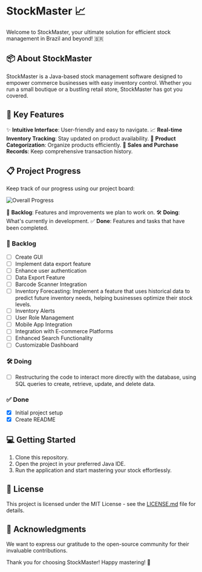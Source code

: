 # StockMaster 📈

Welcome to StockMaster, your ultimate solution for efficient stock management in Brazil and beyond! 🇧🇷

## 📦 About StockMaster

StockMaster is a Java-based stock management software designed to empower commerce businesses with easy inventory control. Whether you run a small boutique or a bustling retail store, StockMaster has got you covered.

## 🚀 Key Features

✨ **Intuitive Interface**: User-friendly and easy to navigate.
📈 **Real-time Inventory Tracking**: Stay updated on product availability.
📁 **Product Categorization**: Organize products efficiently.
📝 **Sales and Purchase Records**: Keep comprehensive transaction history.

## 📋 Project Progress

Keep track of our progress using our project board:

![Overall Progress](https://progress-bar.dev/25/)

📌 **Backlog**: Features and improvements we plan to work on.
🛠️ **Doing**: What's currently in development.
✅ **Done**: Features and tasks that have been completed.

### 📌 Backlog

- [ ] Create GUI
- [ ] Implement data export feature
- [ ] Enhance user authentication
- [ ] Data Export Feature
- [ ] Barcode Scanner Integration
- [ ] Inventory Forecasting: Implement a feature that uses historical data to predict future inventory needs, helping businesses optimize their stock levels.
- [ ] Inventory Alerts
- [ ] User Role Management
- [ ] Mobile App Integration
- [ ] Integration with E-commerce Platforms
- [ ] Enhanced Search Functionality
- [ ] Customizable Dashboard

### 🛠️ Doing

- [ ] Restructuring the code to interact more directly with the database, using SQL queries to create, retrieve, update, and delete data.

### ✅ Done

- [x] Initial project setup
- [x] Create README

## 💻 Getting Started

1. Clone this repository.
2. Open the project in your preferred Java IDE.
3. Run the application and start mastering your stock effortlessly.

## 📄 License

This project is licensed under the MIT License - see the [LICENSE.md](LICENSE.md) file for details.

## 🙏 Acknowledgments

We want to express our gratitude to the open-source community for their invaluable contributions.

Thank you for choosing StockMaster! Happy mastering! 🎉
